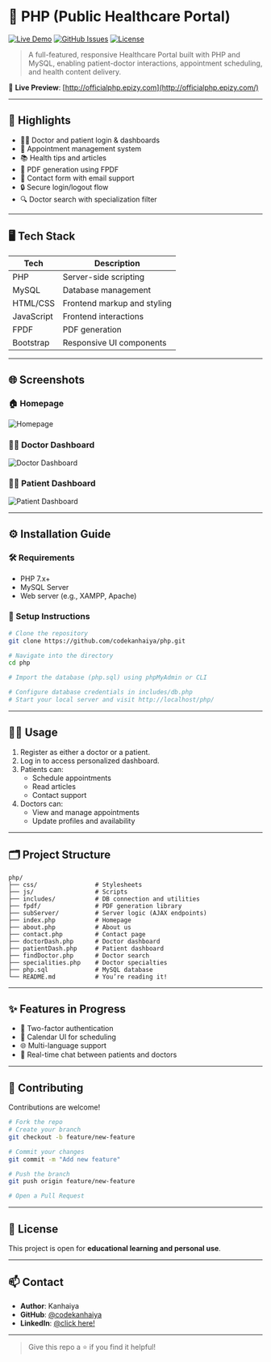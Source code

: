 # 🏥 PHP (Public Healthcare Portal)

[![Live Demo](https://img.shields.io/badge/Live-Demo-green?style=flat-square&logo=google-chrome)](http://officialphp.epizy.com/)
[![GitHub Issues](https://img.shields.io/github/issues/codekanhaiya/php?style=flat-square)](https://github.com/codekanhaiya/php/issues)
[![License](https://img.shields.io/github/license/codekanhaiya/php?style=flat-square)](LICENSE)

> A full-featured, responsive Healthcare Portal built with PHP and MySQL, enabling patient-doctor interactions, appointment scheduling, and health content delivery.

🔗 **Live Preview**: [http://officialphp.epizy.com](http://officialphp.epizy.com/)

---

## 📌 Highlights

- 🧑‍⚕️ Doctor and patient login & dashboards
- 📅 Appointment management system
- 📚 Health tips and articles
- 📄 PDF generation using FPDF
- 📧 Contact form with email support
- 🔒 Secure login/logout flow
- 🔍 Doctor search with specialization filter

---

## 🖥️ Tech Stack

| Tech | Description |
|------|-------------|
| PHP  | Server-side scripting |
| MySQL | Database management |
| HTML/CSS | Frontend markup and styling |
| JavaScript | Frontend interactions |
| FPDF | PDF generation |
| Bootstrap | Responsive UI components |

---

## 🌐 Screenshots

### 🏠 Homepage
![Homepage](https://via.placeholder.com/1000x500?text=Homepage)

### 👨‍⚕️ Doctor Dashboard
![Doctor Dashboard](https://via.placeholder.com/1000x500?text=Doctor+Dashboard)

### 👩‍💼 Patient Dashboard
![Patient Dashboard](https://via.placeholder.com/1000x500?text=Patient+Dashboard)

---

## ⚙️ Installation Guide

### 🛠 Requirements

- PHP 7.x+
- MySQL Server
- Web server (e.g., XAMPP, Apache)

### 🚀 Setup Instructions

```bash
# Clone the repository
git clone https://github.com/codekanhaiya/php.git

# Navigate into the directory
cd php

# Import the database (php.sql) using phpMyAdmin or CLI

# Configure database credentials in includes/db.php
# Start your local server and visit http://localhost/php/
```

---

## 👨‍💻 Usage

1. Register as either a doctor or a patient.
2. Log in to access personalized dashboard.
3. Patients can:
   - Schedule appointments
   - Read articles
   - Contact support
4. Doctors can:
   - View and manage appointments
   - Update profiles and availability

---

## 🗂️ Project Structure

```
php/
├── css/                # Stylesheets
├── js/                 # Scripts
├── includes/           # DB connection and utilities
├── fpdf/               # PDF generation library
├── subServer/          # Server logic (AJAX endpoints)
├── index.php           # Homepage
├── about.php           # About us
├── contact.php         # Contact page
├── doctorDash.php      # Doctor dashboard
├── patientDash.php     # Patient dashboard
├── findDoctor.php      # Doctor search
├── specialities.php    # Doctor specialties
├── php.sql             # MySQL database
└── README.md           # You’re reading it!
```

---

## ✨ Features in Progress

- 🔐 Two-factor authentication
- 📅 Calendar UI for scheduling
- 🌐 Multi-language support
- 💬 Real-time chat between patients and doctors

---

## 🙌 Contributing

Contributions are welcome!

```bash
# Fork the repo
# Create your branch
git checkout -b feature/new-feature

# Commit your changes
git commit -m "Add new feature"

# Push the branch
git push origin feature/new-feature

# Open a Pull Request
```

---

## 📄 License

This project is open for **educational learning and personal use**.

---

## 📫 Contact

- **Author**: Kanhaiya
- **GitHub**: [@codekanhaiya](https://github.com/codekanhaiya)
- **LinkedIn**: [@click here!](https://www.linkedin.com/in/kanhaiya-gupta-401303240)

---

> Give this repo a ⭐ if you find it helpful!
